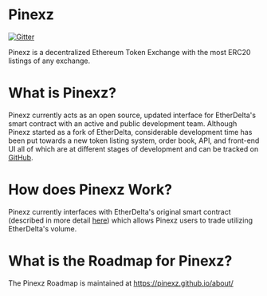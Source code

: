 # Pinexz
[![Gitter](https://badges.gitter.im/pinexz-github-io/Lobby.svg)](https://gitter.im/pinexz-github-io/Lobby?utm_source=badge&utm_medium=badge&utm_campaign=pr-badge&utm_content=badge)

Pinexz is a decentralized Ethereum Token Exchange with the most ERC20 listings of any exchange.


# What is Pinexz?
Pinexz currently acts as an open source, updated interface for EtherDelta's smart contract with an active and public development team. Although Pinexz started as a fork of EtherDelta, considerable development time has been put towards a new token listing system, order book, API, and front-end UI all of which are at different stages of development and can be tracked on [GitHub](https://github.com/pinexz/). 


# How does Pinexz Work?
Pinexz currently interfaces with EtherDelta's original smart contract (described in more detail [here](https://www.reddit.com/r/EtherDelta/comments/6kdiyl/smart_contract_overview/)) which allows Pinexz users to trade utilizing EtherDelta's volume.


# What is the Roadmap for Pinexz?
The Pinexz Roadmap is maintained at https://pinexz.github.io/about/

